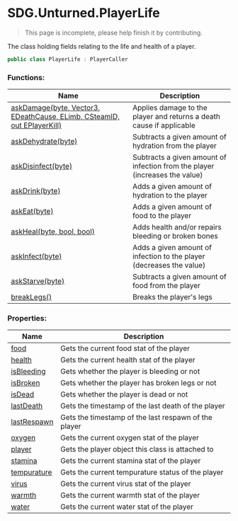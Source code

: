 # SDG.Unturned.PlayerLife

> This page is incomplete, please help finish it by contributing.

The class holding fields relating to the life and health of a player.

```csharp
public class PlayerLife : PlayerCaller
```

### Functions:

Name | Description
------------ | -------------
[askDamage(byte, Vector3, EDeathCause, ELimb, CSteamID, out EPlayerKill)](scripting/sdg/unturned/playerlife/askdamage) | Applies damage to the player and returns a death cause if applicable
[askDehydrate(byte)](scripting/sdg/unturned/playerlife/askdehydrate) | Subtracts a given amount of hydration from the player
[askDisinfect(byte)](scripting/sdg/unturned/playerlife/askdisinfect) | Subtracts a given amount of infection from the player (increases the value)
[askDrink(byte)](scripting/sdg/unturned/playerlife/askdrink) | Adds a given amount of hydration to the player
[askEat(byte)](scripting/sdg/unturned/playerlife/askeat) | Adds a given amount of food to the player
[askHeal(byte, bool, bool)](scripting/sdg/unturned/playerlife/askheal) | Adds health and/or repairs bleeding or broken bones
[askInfect(byte)](scripting/sdg/unturned/playerlife/askinfect) | Adds a given amount of infection to the player (decreases the value)
[askStarve(byte)](scripting/sdg/unturned/playerlife/askstarve) | Subtracts a given amount of food from the player
[breakLegs()](scripting/sdg/unturned/playerlife/breaklegs) | Breaks the player's legs

### Properties:

Name | Description
------------ | -------------
[food](scripting/sdg/unturned/playerlife/food) | Gets the current food stat of the player
[health](scripting/sdg/unturned/playerlife/health) | Gets the current health stat of the player
[isBleeding](scripting/sdg/unturned/playerlife/isbleeding) | Gets whether the player is bleeding or not
[isBroken](scripting/sdg/unturned/playerlife/isbroken) | Gets whether the player has broken legs or not
[isDead](scripting/sdg/unturned/playerlife/isdead) | Gets whether the player is dead or not
[lastDeath](scripting/sdg/unturned/playerlife/lastdeath) | Gets the timestamp of the last death of the player
[lastRespawn](scripting/sdg/unturned/playerlife/lastrespawn) | Gets the timestamp of the last respawn of the player
[oxygen](scripting/sdg/unturned/playerlife/oxygen) | Gets the current oxygen stat of the player
[player](scripting/sdg/unturned/playerlife/player) | Gets the player object this class is attached to
[stamina](scripting/sdg/unturned/playerlife/stamina) | Gets the current stamina stat of the player
[tempurature](scripting/sdg/unturned/playerlife/tempurature) | Gets the current tempurature status of the player
[virus](scripting/sdg/unturned/playerlife/virus) | Gets the current virus stat of the player
[warmth](scripting/sdg/unturned/playerlife/warmth) | Gets the current warmth stat of the player
[water](scripting/sdg/unturned/playerlife/water) | Gets the current water stat of the player